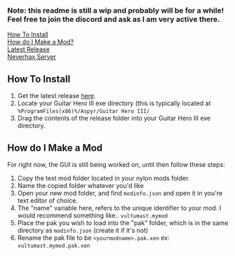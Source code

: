 ### Note: this readme is still a wip and probably will be for a while! Feel free to join the discord and ask as I am very active there.

[How To Install](#how-to-install)\
[How do I Make a Mod?](#how-do-i-make-a-mod)\
[Latest Release](https://github.com/nsneverhax/gh3ml/releases)\
[Neverhax Server](https://discord.gg/h4KY26nyya)

## How To Install
1) Get the latest release [here](https://github.com/nsneverhax/gh3ml/releases).
2) Locate your Guitar Hero III exe directory (this is typically located at `%ProgramFiles(x86)%/Aspyr/Guitar Hero III/`
3) Drag the contents of the release folder into your Guitar Hero III exe directory.

## How do I Make a Mod
For right now, the GUI is still being worked on, until then follow these steps:

1) Copy the test mod folder located in your nylon mods folder.
2) Name the copied folder whatever you'd like
3) Open your new mod folder, and find ``modinfo.json`` and open it in you're text editor of choice.
4) The "name" variable here, refers to the unique identifier to your mod. I would recommend something like.. ``vultumast.mymod``
5) Place the pak you wish to load into the "pak" folder, which is in the same directory as ``modinfo.json`` (create it if it's not)
6) Rename the pak file to be ``<yourmodname>.pak.xen`` ex: ``vultumast.mymod.pak.xen``